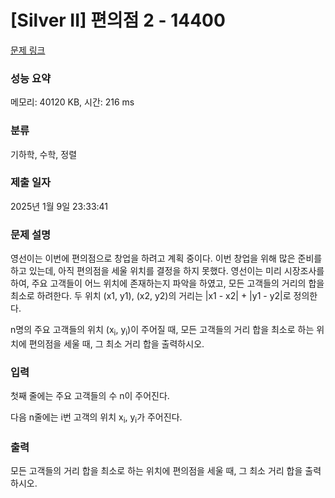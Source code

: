 # [Silver II] 편의점 2 - 14400 

[문제 링크](https://www.acmicpc.net/problem/14400) 

### 성능 요약

메모리: 40120 KB, 시간: 216 ms

### 분류

기하학, 수학, 정렬

### 제출 일자

2025년 1월 9일 23:33:41

### 문제 설명

<p>영선이는 이번에 편의점으로 창업을 하려고 계획 중이다. 이번 창업을 위해 많은 준비를 하고 있는데, 아직 편의점을 세울 위치를 결정을 하지 못했다. 영선이는 미리 시장조사를 하여, 주요 고객들이 어느 위치에 존재하는지 파악을 하였고, 모든 고객들의 거리의 합을 최소로 하려한다. 두 위치 (x1, y1), (x2, y2)의 거리는 |x1 - x2| + |y1 - y2|로 정의한다.</p>

<p>n명의 주요 고객들의 위치 (x<sub>i</sub>, y<sub>i</sub>)이 주어질 때, 모든 고객들의 거리 합을 최소로 하는 위치에 편의점을 세울 때, 그 최소 거리 합을 출력하시오.</p>

### 입력 

 <p>첫째 줄에는 주요 고객들의 수 n이 주어진다.</p>

<p>다음 n줄에는 i번 고객의 위치 x<sub>i</sub>, y<sub>i</sub>가 주어진다.</p>

### 출력 

 <p>모든 고객들의 거리 합을 최소로 하는 위치에 편의점을 세울 때, 그 최소 거리 합을 출력하시오.</p>

